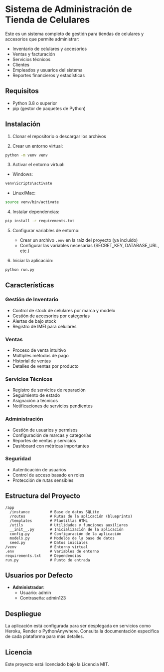 # Sistema de Administración de Tienda de Celulares

Este es un sistema completo de gestión para tiendas de celulares y accesorios que permite administrar:
- Inventario de celulares y accesorios
- Ventas y facturación
- Servicios técnicos
- Clientes
- Empleados y usuarios del sistema
- Reportes financieros y estadísticas

## Requisitos
- Python 3.8 o superior
- pip (gestor de paquetes de Python)

## Instalación

1. Clonar el repositorio o descargar los archivos

2. Crear un entorno virtual:
```bash
python -m venv venv
```

3. Activar el entorno virtual:
- Windows:
```bash
venv\Scripts\activate
```
- Linux/Mac:
```bash
source venv/bin/activate
```

4. Instalar dependencias:
```bash
pip install -r requirements.txt
```

5. Configurar variables de entorno:
   - Crear un archivo `.env` en la raíz del proyecto (ya incluido)
   - Configurar las variables necesarias (SECRET_KEY, DATABASE_URL, etc.)

6. Iniciar la aplicación:
```bash
python run.py
```

## Características

### Gestión de Inventario
- Control de stock de celulares por marca y modelo
- Gestión de accesorios por categorías
- Alertas de bajo stock
- Registro de IMEI para celulares

### Ventas
- Proceso de venta intuitivo
- Múltiples métodos de pago
- Historial de ventas
- Detalles de ventas por producto

### Servicios Técnicos
- Registro de servicios de reparación
- Seguimiento de estado
- Asignación a técnicos
- Notificaciones de servicios pendientes

### Administración
- Gestión de usuarios y permisos
- Configuración de marcas y categorías
- Reportes de ventas y servicios
- Dashboard con métricas importantes

### Seguridad
- Autenticación de usuarios
- Control de acceso basado en roles
- Protección de rutas sensibles

## Estructura del Proyecto

```
/app
  /instance         # Base de datos SQLite
  /routes           # Rutas de la aplicación (blueprints)
  /templates        # Plantillas HTML
  /utils            # Utilidades y funciones auxiliares
  __init__.py       # Inicialización de la aplicación
  config.py         # Configuración de la aplicación
  models.py         # Modelos de la base de datos
  seed.py           # Datos iniciales
/venv               # Entorno virtual
.env                # Variables de entorno
requirements.txt    # Dependencias
run.py              # Punto de entrada
```

## Usuarios por Defecto

- **Administrador**: 
  - Usuario: admin
  - Contraseña: admin123

## Despliegue

La aplicación está configurada para ser desplegada en servicios como Heroku, Render o PythonAnywhere. Consulta la documentación específica de cada plataforma para más detalles.

## Licencia

Este proyecto está licenciado bajo la Licencia MIT.